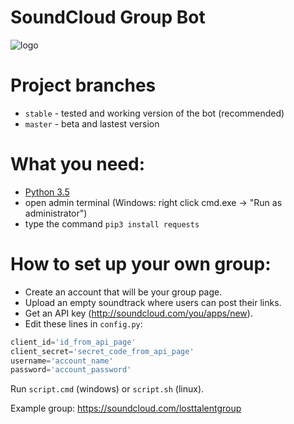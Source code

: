 # SoundCloud Group Bot

![logo](https://raw.githubusercontent.com/Monsterovich/soundcloud-group-bot/master/scgb.png)

# Project branches

- `stable` - tested and working version of the bot (recommended)
- `master` - beta and lastest version

# What you need:
- [Python 3.5](https://www.python.org/downloads/)
- open admin terminal (Windows: right click cmd.exe -> "Run as administrator")
- type the command `pip3 install requests`

# How to set up your own group:

- Create an account that will be your group page.
- Upload an empty soundtrack where users can post their links.
- Get an API key (http://soundcloud.com/you/apps/new).
- Edit these lines in `config.py`:

```Python
client_id='id_from_api_page'
client_secret='secret_code_from_api_page'
username='account_name'
password='account_password'
```

Run `script.cmd` (windows) or `script.sh` (linux). 

Example group: https://soundcloud.com/losttalentgroup
